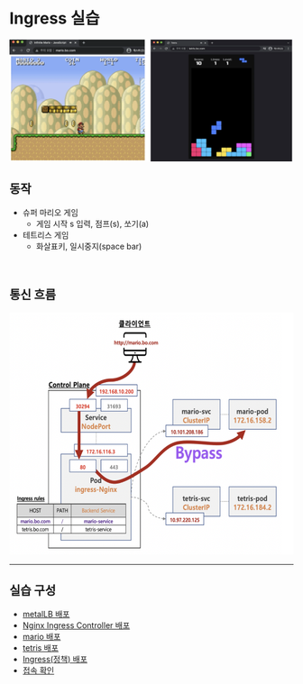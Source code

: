# Ingress 실습
![ingress](game.png)
<br />

## 동작
- 슈퍼 마리오 게임
    - 게임 시작 s  입력, 점프(s), 쏘기(a)
- 테트리스 게임
    - 화살표키, 일시중지(space bar)

<br />

## 통신 흐름
![통신 흐름](흐름.png)

---

## 실습 구성
-  [metalLB 배포](metalLB_배포.md)
-  [Nginx Ingress Controller 배포](Nginx_Ingress_Controller_배포.md)
-  [mario 배포](mario_배포.md)
-  [tetris 배포](tetris_배포.md)
-  [Ingress(정책) 배포](ingress_rule_배포.md)
-  [접속 확인](접속_확인.md)